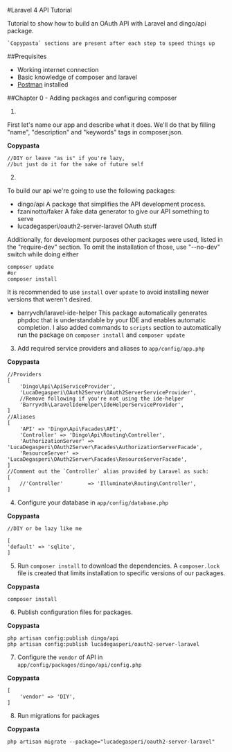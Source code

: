 #Laravel 4 API Tutorial

Tutorial to show how to build an OAuth API with Laravel and dingo/api package.

    `Copypasta` sections are present after each step to speed things up

##Prequisites

  * Working internet connection
  * Basic knowledge of composer and laravel
  * [Postman](http://www.getpostman.com/) installed


##Chapter 0 - Adding packages and configuring composer

1.
First let's name our app and describe what it does.
We'll do that by filling "name", "description" and "keywords" tags in
composer.json.

**Copypasta**

    //DIY or leave "as is" if you're lazy,
    //but just do it for the sake of future self

2.
To build our api we're going to use the following packages:

  * dingo/api A package that simplifies the API development process.
  * fzaninotto/faker A fake data generator to give our API something to serve
  * lucadegasperi/oauth2-server-laravel OAuth stuff

Additionally, for development purposes other packages were used, listed in the
"require-dev" section. To omit the installation of those, use "--no-dev" switch
while doing either

    composer update
    #or
    composer install

It is recommended to use `install` over `update` to avoid installing newer
versions that weren't desired.

   * barryvdh/laravel-ide-helper This package automatically generates phpdoc
    that is understandable by your IDE and enables automatic completion. I also
    added commands to `scripts` section to automatically run the package on
    `composer install` and `composer update`

3. Add required service providers and aliases to `app/config/app.php`

**Copypasta**

    //Providers
    [
        'Dingo\Api\ApiServiceProvider',
        'LucaDegasperi\OAuth2Server\OAuth2ServerServiceProvider',
        //Remove following if you're not using the ide-helper
        'Barryvdh\LaravelIdeHelper\IdeHelperServiceProvider',
    ]
    //Aliases
    [
        'API' => 'Dingo\Api\Facades\API',
        'Controller' => 'Dingo\Api\Routing\Controller',
        'AuthorizationServer' => 'LucaDegasperi\OAuth2Server\Facades\AuthorizationServerFacade',
        'ResourceServer' => 'LucaDegasperi\OAuth2Server\Facades\ResourceServerFacade',
    ]
    //Comment out the `Controller` alias provided by Laravel as such:
    [
    	//'Controller'        => 'Illuminate\Routing\Controller',
    ]

4. Configure your database in `app/config/database.php`

**Copypasta**

    //DIY or be lazy like me

    [
    'default' => 'sqlite',
    ]

5. Run `composer install` to download the dependencies. A `composer.lock` file
is created that limits installation to specific versions of our packages.

**Copypasta**

    composer install

6. Publish configuration files for packages.

**Copypasta**

    php artisan config:publish dingo/api
    php artisan config:publish lucadegasperi/oauth2-server-laravel

7. Configure the `vendor` of API in `app/config/packages/dingo/api/config.php`

**Copypasta**

    [
        'vendor' => 'DIY',
    ]
    
8. Run migrations for packages

**Copypasta**

    php artisan migrate --package="lucadegasperi/oauth2-server-laravel"